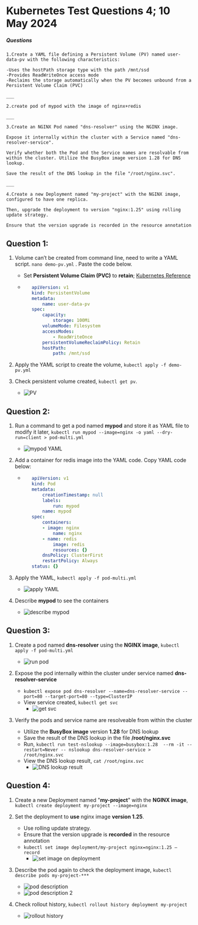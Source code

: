 # Kubernetes Test Questions 4; 10 May 2024

##### Questions
```
1.Create a YAML file defining a Persistent Volume (PV) named user-data-pv with the following characteristics:

-Uses the hostPath storage type with the path /mnt/ssd
-Provides ReadWriteOnce access mode
-Reclaims the storage automatically when the PV becomes unbound from a Persistent Volume Claim (PVC)

___

2.create pod of mypod with the image of nginx+redis

___

3.Create an NGINX Pod named "dns-resolver" using the NGINX image. 

Expose it internally within the cluster with a Service named "dns-resolver-service". 

Verify whether both the Pod and the Service names are resolvable from within the cluster. Utilize the BusyBox image version 1.28 for DNS lookup. 

Save the result of the DNS lookup in the file "/root/nginx.svc".

___

4.Create a new Deployment named "my-project" with the NGINX image, configured to have one replica. 

Then, upgrade the deployment to version "nginx:1.25" using rolling update strategy. 

Ensure that the version upgrade is recorded in the resource annotation
```

## Question 1:
1. Volume can’t be created from command line, need to write a YAML script. `nano demo-pv.yml` . Paste the code below.
   * Set **Persistent Volume Claim (PVC)** to **retain**; [Kubernetes Reference](https://kubernetes.io/docs/concepts/storage/persistent-volumes/#persistent-volume-using-a-raw-block-volume)
   * ```yaml
        apiVersion: v1
        kind: PersistentVolume
        metadata:
            name: user-data-pv
        spec:
            capacity:
                storage: 100Mi
            volumeMode: Filesystem
            accessModes:
                - ReadWriteOnce
            persistentVolumeReclaimPolicy: Retain
            hostPath:
                path: /mnt/ssd
      ```

2.	Apply the YAML script to create the volume, `kubectl apply -f demo-pv.yml`

3. Check persistent volume created, `kubectl get pv`.
   * ![PV](Pictures/1.png)


## Question 2:
1. Run a command to get a pod named **mypod** and store it as YAML file to modify it later, `kubectl run mypod --image=nginx -o yaml --dry-run=client > pod-multi.yml`
   * ![mypod YAML](Pictures/2.png)

2. Add a container for redis image into the YAML code. Copy YAML code below:
   * ```yaml
        apiVersion: v1
        kind: Pod
        metadata:
            creationTimestamp: null
            labels:
                run: mypod
            name: mypod
        spec:
            containers:
            - image: nginx
                name: nginx
            - name: redis
                image: redis
                resources: {}
            dnsPolicy: ClusterFirst
            restartPolicy: Always
        status: {}
      ```
3. Apply the YAML, `kubectl apply -f pod-multi.yml`
   * ![apply YAML](Pictures/3.png)

4. Describe **mypod** to see the containers
   * ![describe mypod](Pictures/4.png)


## Question 3:
1. Create a pod named **dns-resolver** using the **NGINX image**, `kubectl apply -f pod-multi.yml`
     * ![run pod](Pictures/5.png)

2. Expose the pod internally within the cluster under service named **dns-resolver-service**
     * `kubectl expose pod dns-resolver --name=dns-resolver-service --port=80 --target-port=80 --type=ClusterIP` 
     * View service created, `kubectl get svc`
       * ![get svc](Pictures/6.png)

3. Verify the pods and service name are resolveable from within the cluster
     * Utilize the **BusyBox image** version **1.28** for DNS lookup  
     * Save the result of the DNS lookup in the file **/root/nginx.svc**
     * Run, `kubectl run test-nslookup --image=busybox:1.28  --rm -it --restart=Never -- nslookup dns-resolver-service > /root/nginx.svc `
     * View the DNS lookup result, `cat /root/nginx.svc`
       * ![DNS lookup result](Pictures/7.png)


## Question 4:
1. Create a new Deployment named "**my-project**" with the **NGINX image**, `kubectl create deployment my-project --image=nginx`

2. Set the deployment to **use** nginx image **version 1.25**.
     * Use rolling update strategy. 
     * Ensure that the version upgrade is **recorded** in the resource annotation
     * `kubectl set image deployment/my-project nginx=nginx:1.25 –record`
       * ![set image on deployment](Pictures/8.png)

3. Describe the pod again to check the deployment image, `kubectl describe pods my-project-***`
     * ![pod description](Pictures/9.png)
     * ![pod description 2](Pictures/10.png)

4. Check rollout history, `kubectl rollout history deployment my-project`
     * ![rollout history](Pictures/11.png)